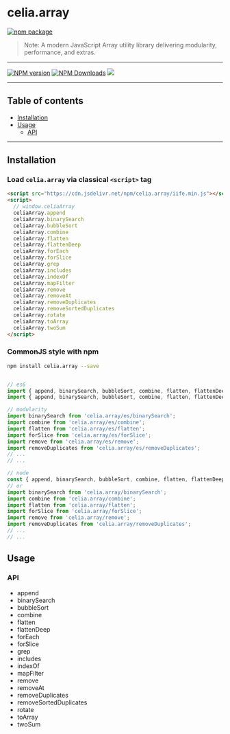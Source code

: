 # celia.array

[![npm package](https://nodei.co/npm/celia.array.png?downloads=true&downloadRank=true&stars=true)](https://www.npmjs.com/package/celia.array)

> Note:  A modern JavaScript Array utility library delivering modularity, performance, and extras.

---

[![NPM version](https://img.shields.io/npm/v/celia.array.svg?style=flat)](https://npmjs.org/package/celia.array) 
[![NPM Downloads](https://img.shields.io/npm/dm/celia.array.svg?style=flat)](https://npmjs.org/package/celia.array)
[![](https://data.jsdelivr.com/v1/package/npm/celia.array/badge)](https://www.jsdelivr.com/package/npm/celia.array)

---

## Table of contents

  - [Installation](#Installation)
  - [Usage](#Usage)
    - [API](#API)

---

## Installation

### Load `celia.array` via classical `<script>` tag

```html
<script src="https://cdn.jsdelivr.net/npm/celia.array/iife.min.js"></script>
<script>
  // window.celiaArray
  celiaArray.append
  celiaArray.binarySearch
  celiaArray.bubbleSort
  celiaArray.combine
  celiaArray.flatten
  celiaArray.flattenDeep
  celiaArray.forEach
  celiaArray.forSlice
  celiaArray.grep
  celiaArray.includes
  celiaArray.indexOf
  celiaArray.mapFilter
  celiaArray.remove
  celiaArray.removeAt
  celiaArray.removeDuplicates
  celiaArray.removeSortedDuplicates
  celiaArray.rotate
  celiaArray.toArray
  celiaArray.twoSum
</script>
```

### CommonJS style with npm

```bash
npm install celia.array --save
```

```javascript

// es6
import { append, binarySearch, bubbleSort, combine, flatten, flattenDeep, forEach, forSlice, grep, includes, indexOf, mapFilter, remove, removeAt, removeDuplicates, removeSortedDuplicates, rotate, toArray, twoSum } from 'celia.array';
import { append, binarySearch, bubbleSort, combine, flatten, flattenDeep, forEach, forSlice, grep, includes, indexOf, mapFilter, remove, removeAt, removeDuplicates, removeSortedDuplicates, rotate, toArray, twoSum } from 'celia.array/es';

// modularity
import binarySearch from 'celia.array/es/binarySearch';
import combine from 'celia.array/es/combine';
import flatten from 'celia.array/es/flatten';
import forSlice from 'celia.array/es/forSlice';
import remove from 'celia.array/es/remove';
import removeDuplicates from 'celia.array/es/removeDuplicates';
// ...
// ...

// node
const { append, binarySearch, bubbleSort, combine, flatten, flattenDeep, forEach, forSlice, grep, includes, indexOf, mapFilter, remove, removeAt, removeDuplicates, removeSortedDuplicates, rotate, toArray, twoSum } = require('celia.array');
// or
import binarySearch from 'celia.array/binarySearch';
import combine from 'celia.array/combine';
import flatten from 'celia.array/flatten';
import forSlice from 'celia.array/forSlice';
import remove from 'celia.array/remove';
import removeDuplicates from 'celia.array/removeDuplicates';
// ...
// ...

```

## Usage

### API

  - append
  - binarySearch
  - bubbleSort
  - combine
  - flatten
  - flattenDeep
  - forEach
  - forSlice
  - grep
  - includes
  - indexOf
  - mapFilter
  - remove
  - removeAt
  - removeDuplicates
  - removeSortedDuplicates
  - rotate
  - toArray
  - twoSum
